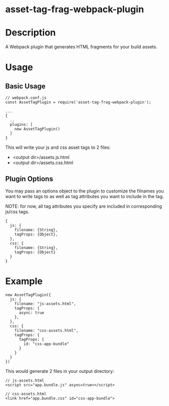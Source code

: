 # asset-tag-frag-webpack-plugin

# Description

A Webpack plugin that generates HTML fragments for your build assets.

# Usage

## Basic Usage
    // webpack.conf.js
    const AssetTagPlugin = require('asset-tag-frag-webpack-plugin');
    
    ...
    {
      ..
      plugins: [
        new AssetTagPlugin()
      ]
    }

This will write your js and css asset tags to 2 files:

- \<output dir\>/assets.js.html
- \<output dir\>/assets.css.html

## Plugin Options

You may pass an options object to the plugin to customize the filnames you want to write tags to as well as tag attributes you want to include in the tag. 

NOTE: for now, all tag attributes you specify are included in corresponding js/css tags.
  
    {
      js: {
        filename: {String},
        tagProps: {Object},
      },
      css: {
        filename: {String},
        tagProps: {Object}
      }
    }

# Example

    new AssetTagPlugin({
      js: {
        filename: "js-assets.html",
        tagProps: {
          async: true
        },
      },
      css: {
        filename: "css-assets.html",
        tagProps: {
          tagProps: {
            id: "css-app-bundle"
          }
        }
      }
    })

This would generate 2 files in your output directory:

    // js-assets.html
    <script src="app.bundle.js" async=true></script>

    // css-assets.html
    <link href="app.bundle.css" id="css-app-bundle">
